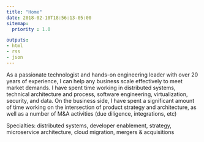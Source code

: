 ```yaml
---
title: "Home"
date: 2018-02-10T18:56:13-05:00
sitemap:
  priority : 1.0

outputs:
- html
- rss
- json
---
```

As a passionate technologist and hands-on engineering leader with over 20 years of experience, I can help any business scale effectively to meet market demands. I have spent time working in distributed systems, technical architecture and process, software engineering, virtualization, security, and data.
On the business side, I have spent a significant amount of time working on the intersection of product strategy and architecture, as well as a number of M&A activities (due diligence, integrations, etc)

Specialties: distributed systems, developer enablement, strategy, microservice architecture, cloud migration, mergers & acquisitions